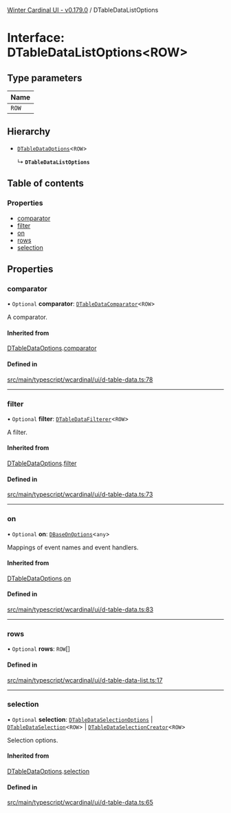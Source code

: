 [Winter Cardinal UI - v0.179.0](../index.md) / DTableDataListOptions

# Interface: DTableDataListOptions<ROW\>

## Type parameters

| Name |
| :------ |
| `ROW` |

## Hierarchy

- [`DTableDataOptions`](DTableDataOptions.md)<`ROW`\>

  ↳ **`DTableDataListOptions`**

## Table of contents

### Properties

- [comparator](DTableDataListOptions.md#comparator)
- [filter](DTableDataListOptions.md#filter)
- [on](DTableDataListOptions.md#on)
- [rows](DTableDataListOptions.md#rows)
- [selection](DTableDataListOptions.md#selection)

## Properties

### comparator

• `Optional` **comparator**: [`DTableDataComparator`](../index.md#dtabledatacomparator)<`ROW`\>

A comparator.

#### Inherited from

[DTableDataOptions](DTableDataOptions.md).[comparator](DTableDataOptions.md#comparator)

#### Defined in

[src/main/typescript/wcardinal/ui/d-table-data.ts:78](https://github.com/winter-cardinal/winter-cardinal-ui/blob/v0.179.0/src/main/typescript/wcardinal/ui/d-table-data.ts#L78)

___

### filter

• `Optional` **filter**: [`DTableDataFilterer`](../index.md#dtabledatafilterer)<`ROW`\>

A filter.

#### Inherited from

[DTableDataOptions](DTableDataOptions.md).[filter](DTableDataOptions.md#filter)

#### Defined in

[src/main/typescript/wcardinal/ui/d-table-data.ts:73](https://github.com/winter-cardinal/winter-cardinal-ui/blob/v0.179.0/src/main/typescript/wcardinal/ui/d-table-data.ts#L73)

___

### on

• `Optional` **on**: [`DBaseOnOptions`](DBaseOnOptions.md)<`any`\>

Mappings of event names and event handlers.

#### Inherited from

[DTableDataOptions](DTableDataOptions.md).[on](DTableDataOptions.md#on)

#### Defined in

[src/main/typescript/wcardinal/ui/d-table-data.ts:83](https://github.com/winter-cardinal/winter-cardinal-ui/blob/v0.179.0/src/main/typescript/wcardinal/ui/d-table-data.ts#L83)

___

### rows

• `Optional` **rows**: `ROW`[]

#### Defined in

[src/main/typescript/wcardinal/ui/d-table-data-list.ts:17](https://github.com/winter-cardinal/winter-cardinal-ui/blob/v0.179.0/src/main/typescript/wcardinal/ui/d-table-data-list.ts#L17)

___

### selection

• `Optional` **selection**: [`DTableDataSelectionOptions`](DTableDataSelectionOptions.md) \| [`DTableDataSelection`](DTableDataSelection.md)<`ROW`\> \| [`DTableDataSelectionCreator`](../index.md#dtabledataselectioncreator)<`ROW`\>

Selection options.

#### Inherited from

[DTableDataOptions](DTableDataOptions.md).[selection](DTableDataOptions.md#selection)

#### Defined in

[src/main/typescript/wcardinal/ui/d-table-data.ts:65](https://github.com/winter-cardinal/winter-cardinal-ui/blob/v0.179.0/src/main/typescript/wcardinal/ui/d-table-data.ts#L65)
